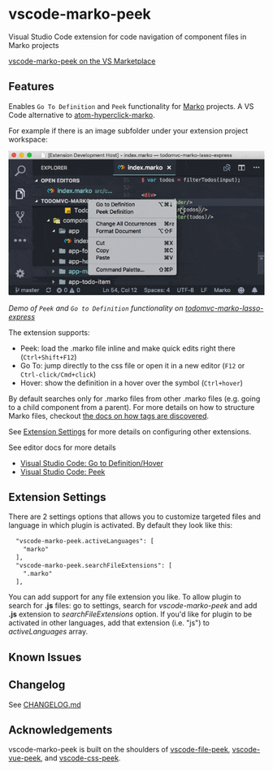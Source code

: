 # vscode-marko-peek

Visual Studio Code extension for code navigation of component files in Marko projects

[vscode-marko-peek on the VS Marketplace](https://marketplace.visualstudio.com/items?itemName=martinkchang.vscode-marko-peek)

## Features

Enables `Go To Definition` and `Peek` functionality for [Marko](https://markojs.com/) projects. A VS Code alternative to [atom-hyperclick-marko](https://github.com/marko-js/atom-hyperclick-marko). 

For example if there is an image subfolder under your extension project workspace:

![Demo](images/marko-peek-demo.gif)

*Demo of `Peek` and `Go to Definition` functionality on [todomvc-marko-lasso-express](https://github.com/marko-js-samples/todomvc-marko-lasso-express)*

The extension supports:

 * Peek: load the .marko file inline and make quick edits right there (`Ctrl+Shift+F12`)
 * Go To: jump directly to the css file or open it in a new editor (`F12` or `Ctrl-click/Cmd+click`)
 * Hover: show the definition in a hover over the symbol (`Ctrl+hover`)

By default searches only for .marko files from other .marko files (e.g. going to a child component from a parent). For more details on how to structure Marko files, checkout [the docs on how tags are discovered](https://markojs.com/docs/custom-tags/#how-tags-are-discovered).

See [Extension Settings](#extension-settings) for more details on configuring other extensions.

See editor docs for more details

* [Visual Studio Code: Go to Definition/Hover](https://code.visualstudio.com/docs/editor/editingevolved#_go-to-definition)
* [Visual Studio Code: Peek](https://code.visualstudio.com/docs/editor/editingevolved#_peek)

## Extension Settings

There are 2 settings options that allows you to customize targeted files and language in which plugin is activated. By default they look like this:
```
  "vscode-marko-peek.activeLanguages": [
    "marko"
  ],
  "vscode-marko-peek.searchFileExtensions": [
    ".marko"
  ],
```
You can add support for any file extension you like. To allow plugin to search for **.js** files: go to settings, search for _vscode-marko-peek_ and add **.js** extension to _searchFileExtensions_ option.
If you'd like for plugin to be activated in other languages, add that extension (i.e. "js") to _activeLanguages_ array.

## Known Issues

## Changelog

See [CHANGELOG.md](CHANGELOG.md)

## Acknowledgements

vscode-marko-peek is built on the shoulders of [vscode-file-peek](https://github.com/abierbaum/vscode-file-peek), [vscode-vue-peek](https://github.com/fuzinato/vscode-vue-peek), and [vscode-css-peek](https://github.com/pranaygp/vscode-css-peek). 
